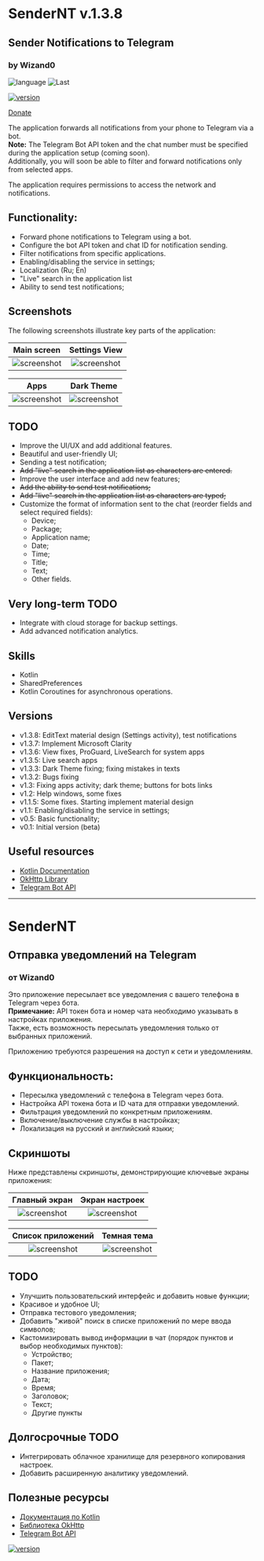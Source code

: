 # SenderNT v.1.3.8
## Sender Notifications to Telegram
### by Wizand0

![language](https://img.shields.io/badge/Language-Kotlin-green?logo=kotlin)
![Last](https://img.shields.io/github/last-commit/wizand0/SenderNT)

[![version](images/logo-color-light.png)](https://www.rustore.ru/catalog/app/ru.wizand.sendernt)

[Donate](https://pay.cloudtips.ru/p/ae98679b)

The application forwards all notifications from your phone to Telegram via a bot.  
**Note:** The Telegram Bot API token and the chat number must be specified during the application setup (coming soon).  
Additionally, you will soon be able to filter and forward notifications only from selected apps.

The application requires permissions to access the network and notifications.

## Functionality:

- Forward phone notifications to Telegram using a bot.
- Configure the bot API token and chat ID for notification sending.
- Filter notifications from specific applications.
- Enabling/disabling the service in settings;
- Localization (Ru; En)
- "Live" search in the application list
- Ability to send test notifications;

## Screenshots

The following screenshots illustrate key parts of the application:

|              Main screen              |             Settings View             |
|:-------------------------------------:|:-------------------------------------:|
| ![screenshot](images/screenshot1.png) | ![screenshot](images/screenshot3.png) |

|                 Apps                  |              Dark Theme               |
|:-------------------------------------:|:-------------------------------------:|
| ![screenshot](images/screenshot4.png) | ![screenshot](images/screenshot2.png) |

## TODO
- Improve the UI/UX and add additional features.
- Beautiful and user-friendly UI;
- Sending a test notification;
- ~~Add "live" search in the application list as characters are entered.~~
- Improve the user interface and add new features;
- ~~Add the ability to send test notifications;~~
- ~~Add "live" search in the application list as characters are typed;~~
- Customize the format of information sent to the chat (reorder fields and select required fields):
    - Device;
    - Package;
    - Application name;
    - Date;
    - Time;
    - Title;
    - Text;
    - Other fields.

## Very long-term TODO
- Integrate with cloud storage for backup settings.
- Add advanced notification analytics.

## Skills
- Kotlin
- SharedPreferences
- Kotlin Coroutines for asynchronous operations.

## Versions
- v1.3.8: EditText material design (Settings activity), test notifications
- v1.3.7: Implement Microsoft Clarity
- v1.3.6: View fixes, ProGuard, LiveSearch for system apps 
- v1.3.5: Live search apps
- v1.3.3: Dark Theme fixing; fixing mistakes in texts
- v1.3.2: Bugs fixing
- v1.3: Fixing apps activity; dark theme; buttons for bots links
- v1.2: Help windows, some fixes
- v1.1.5: Some fixes. Starting implement material design
- v1.1: Enabling/disabling the service in settings;
- v0.5: Basic functionality;
- v0.1: Initial version (beta)

## Useful resources
- [Kotlin Documentation](https://kotlinlang.org/docs/reference/)
- [OkHttp Library](https://square.github.io/okhttp/)
- [Telegram Bot API](https://core.telegram.org/bots/api)

---

# SenderNT
## Отправка уведомлений на Telegram
### от Wizand0

Это приложение пересылает все уведомления с вашего телефона в Telegram через бота.  
**Примечание:** API токен бота и номер чата необходимо указывать в настройках приложения.  
Также, есть возможность пересылать уведомления только от выбранных приложений.

Приложению требуются разрешения на доступ к сети и уведомлениям.

## Функциональность:

- Пересылка уведомлений с телефона в Telegram через бота.
- Настройка API токена бота и ID чата для отправки уведомлений.
- Фильтрация уведомлений по конкретным приложениям.
- Включение/выключение службы в настройках;
- Локализация на русский и английский языки;

## Скриншоты

Ниже представлены скриншоты, демонстрирующие ключевые экраны приложения:

|             Главный экран             |            Экран настроек             |
|:-------------------------------------:|:-------------------------------------:|
| ![screenshot](images/screenshot1.png) | ![screenshot](images/screenshot3.png) |

|           Список приложений           |              Темная тема              |
|:-------------------------------------:|:-------------------------------------:|
| ![screenshot](images/screenshot4.png) | ![screenshot](images/screenshot2.png) |

## TODO
- Улучшить пользовательский интерфейс и добавить новые функции;
- Красивое  и удобное UI;
- Отправка тестового уведомления;
- Добавить "живой" поиск в списке приложений по мере ввода символов;
- Кастомизировать вывод информации в чат (порядок пунктов и выбор необходимых пунктов):
    - Устройство;
    - Пакет;
    - Название приложения;
    - Дата;
    - Время;
    - Заголовок;
    - Текст;
    - Другие пункты

## Долгосрочные TODO
- Интегрировать облачное хранилище для резервного копирования настроек.
- Добавить расширенную аналитику уведомлений.


## Полезные ресурсы
- [Документация по Kotlin](https://kotlinlang.org/docs/reference/)
- [Библиотека OkHttp](https://square.github.io/okhttp/)
- [Telegram Bot API](https://core.telegram.org/bots/api)

[![version](images/qrCode.png)](https://pay.cloudtips.ru/p/ae98679b)